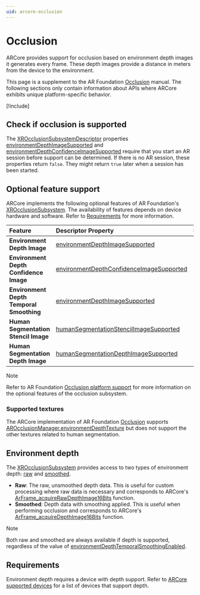 ```yaml
---
uid: arcore-occlusion
---
```

# Occlusion

ARCore provides support for occlusion based on environment depth images it generates every frame. These depth images provide a distance in meters from the device to the environment.

This page is a supplement to the AR Foundation [Occlusion](xref:arfoundation-occlusion) manual. The following sections only contain information about APIs where ARCore exhibits unique platform-specific behavior.

[!include[](../snippets/arf-docs-tip.md)]

## Check if occlusion is supported

The [XROcclusionSubsystemDescriptor](xref:UnityEngine.XR.ARSubsystems.XROcclusionSubsystemDescriptor) properties [environmentDepthImageSupported](xref:UnityEngine.XR.ARSubsystems.XROcclusionSubsystemDescriptor.environmentDepthImageSupported) and [environmentDepthConfidenceImageSupported](xref:UnityEngine.XR.ARSubsystems.XROcclusionSubsystemDescriptor.environmentDepthConfidenceImageSupported) require that you start an AR session before support can be determined. If there is no AR session, these properties return `false`. They might return `true` later when a session has been started.

## Optional feature support

ARCore implements the following optional features of AR Foundation's [XROcclusionSubsystem](xref:UnityEngine.XR.ARSubsystems.XROcclusionSubsystem). The availability of features depends on device hardware and software. Refer to [Requirements](#occlusion-requirements) for more information.

| Feature | Descriptor Property | Supported |
| :------ | :--------------- | :----------: |
| **Environment Depth Image** | [environmentDepthImageSupported](xref:UnityEngine.XR.ARSubsystems.XROcclusionSubsystemDescriptor.environmentDepthImageSupported) | Yes |
| **Environment Depth Confidence Image** | [environmentDepthConfidenceImageSupported](xref:UnityEngine.XR.ARSubsystems.XROcclusionSubsystemDescriptor.environmentDepthConfidenceImageSupported) | Yes |
| **Environment Depth Temporal Smoothing** | [environmentDepthImageSupported](xref:UnityEngine.XR.ARSubsystems.XROcclusionSubsystemDescriptor.environmentDepthImageSupported) | Yes |
| **Human Segmentation Stencil Image** | [humanSegmentationStencilImageSupported](xref:UnityEngine.XR.ARSubsystems.XROcclusionSubsystemDescriptor.humanSegmentationStencilImageSupported) | |
| **Human Segmentation Depth Image** | [humanSegmentationDepthImageSupported](xref:UnityEngine.XR.ARSubsystems.XROcclusionSubsystemDescriptor.humanSegmentationDepthImageSupported) | |

> [!NOTE]
> Refer to AR Foundation [Occlusion platform support](xref:arfoundation-occlusion-platform-support) for more information
> on the optional features of the occlusion subsystem.

### Supported textures

The ARCore implementation of AR Foundation [Occlusion](xref:arfoundation-occlusion) supports [AROcclusionManager.environmentDepthTexture](xref:UnityEngine.XR.ARFoundation.AROcclusionManager.environmentDepthTexture) but does not support the other textures related to human segmentation.

## Environment depth

The [XROcclusionSubsystem](xref:UnityEngine.XR.ARSubsystems.XROcclusionSubsystem) provides access to two types of environment depth: [raw](xref:UnityEngine.XR.ARSubsystems.XROcclusionSubsystem.TryAcquireRawEnvironmentDepthCpuImage(UnityEngine.XR.ARSubsystems.XRCpuImage@)) and [smoothed](xref:UnityEngine.XR.ARSubsystems.XROcclusionSubsystem.TryAcquireSmoothedEnvironmentDepthCpuImage(UnityEngine.XR.ARSubsystems.XRCpuImage@)).

- **Raw**: The raw, unsmoothed depth data. This is useful for custom processing where raw data is necessary and corresponds to ARCore's [ArFrame_acquireRawDepthImage16Bits](https://developers.google.com/ar/reference/c/group/ar-frame#arframe_acquirerawdepthimage16bits) function.
- **Smoothed**: Depth data with smoothing applied. This is useful when performing occlusion and corresponds to ARCore's [ArFrame_acquireDepthImage16Bits](https://developers.google.com/ar/reference/c/group/ar-frame#arframe_acquiredepthimage16bits) function.

> [!NOTE]
> Both raw and smoothed are always available if depth is supported, regardless of the value of [environmentDepthTemporalSmoothingEnabled](xref:UnityEngine.XR.ARSubsystems.XROcclusionSubsystem.environmentDepthTemporalSmoothingEnabled).

<a id="occlusion-requirements"></a>

## Requirements

Environment depth requires a device with depth support. Refer to [ARCore supported devices](https://developers.google.com/ar/devices#google_play_devices) for a list of devices that support depth.
